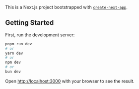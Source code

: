 This is a Next.js project bootstrapped with [`create-next-app`](https://github.com/vercel/next.js/tree/canary/packages/create-next-app).

## Getting Started

First, run the development server:

```bash
pnpm run dev
# or
yarn dev
# or
npm dev
# or
bun dev
```

Open [http://localhost:3000](http://localhost:3000) with your browser to see the result.

